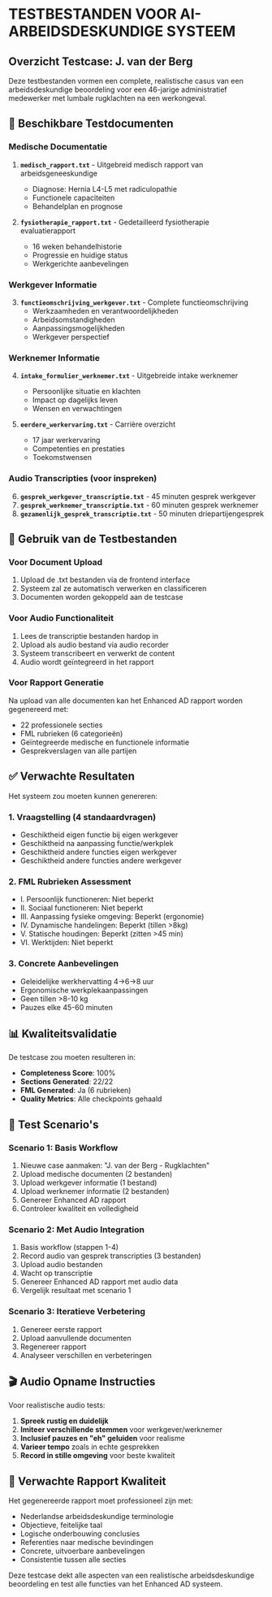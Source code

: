 # TESTBESTANDEN VOOR AI-ARBEIDSDESKUNDIGE SYSTEEM

## Overzicht Testcase: J. van der Berg

Deze testbestanden vormen een complete, realistische casus van een arbeidsdeskundige beoordeling voor een 46-jarige administratief medewerker met lumbale rugklachten na een werkongeval.

## 📁 Beschikbare Testdocumenten

### Medische Documentatie
1. **`medisch_rapport.txt`** - Uitgebreid medisch rapport van arbeidsgeneeskundige
   - Diagnose: Hernia L4-L5 met radiculopathie
   - Functionele capaciteiten
   - Behandelplan en prognose

2. **`fysiotherapie_rapport.txt`** - Gedetailleerd fysiotherapie evaluatierapport
   - 16 weken behandelhistorie
   - Progressie en huidige status
   - Werkgerichte aanbevelingen

### Werkgever Informatie
3. **`functieomschrijving_werkgever.txt`** - Complete functieomschrijving
   - Werkzaamheden en verantwoordelijkheden
   - Arbeidsomstandigheden
   - Aanpassingsmogelijkheden
   - Werkgever perspectief

### Werknemer Informatie  
4. **`intake_formulier_werknemer.txt`** - Uitgebreide intake werknemer
   - Persoonlijke situatie en klachten
   - Impact op dagelijks leven
   - Wensen en verwachtingen

5. **`eerdere_werkervaring.txt`** - Carrière overzicht
   - 17 jaar werkervaring
   - Competenties en prestaties
   - Toekomstwensen

### Audio Transcripties (voor inspreken)
6. **`gesprek_werkgever_transcriptie.txt`** - 45 minuten gesprek werkgever
7. **`gesprek_werknemer_transcriptie.txt`** - 60 minuten gesprek werknemer  
8. **`gezamenlijk_gesprek_transcriptie.txt`** - 50 minuten driepartijengesprek

## 🎯 Gebruik van de Testbestanden

### Voor Document Upload
1. Upload de .txt bestanden via de frontend interface
2. Systeem zal ze automatisch verwerken en classificeren
3. Documenten worden gekoppeld aan de testcase

### Voor Audio Functionaliteit
1. Lees de transcriptie bestanden hardop in
2. Upload als audio bestand via audio recorder
3. Systeem transcribeert en verwerkt de content
4. Audio wordt geïntegreerd in het rapport

### Voor Rapport Generatie
Na upload van alle documenten kan het Enhanced AD rapport worden gegenereerd met:
- 22 professionele secties
- FML rubrieken (6 categorieën)
- Geïntegreerde medische en functionele informatie
- Gesprekverslagen van alle partijen

## ✅ Verwachte Resultaten

Het systeem zou moeten kunnen genereren:

### 1. Vraagstelling (4 standaardvragen)
- Geschiktheid eigen functie bij eigen werkgever
- Geschiktheid na aanpassing functie/werkplek
- Geschiktheid andere functies eigen werkgever  
- Geschiktheid andere functies andere werkgever

### 2. FML Rubrieken Assessment
- I. Persoonlijk functioneren: Niet beperkt
- II. Sociaal functioneren: Niet beperkt
- III. Aanpassing fysieke omgeving: Beperkt (ergonomie)
- IV. Dynamische handelingen: Beperkt (tillen >8kg)
- V. Statische houdingen: Beperkt (zitten >45 min)
- VI. Werktijden: Niet beperkt

### 3. Concrete Aanbevelingen
- Geleidelijke werkhervatting 4→6→8 uur
- Ergonomische werkplekaanpassingen
- Geen tillen >8-10 kg
- Pauzes elke 45-60 minuten

## 📊 Kwaliteitsvalidatie

De testcase zou moeten resulteren in:
- **Completeness Score**: 100%
- **Sections Generated**: 22/22
- **FML Generated**: Ja (6 rubrieken)
- **Quality Metrics**: Alle checkpoints gehaald

## 🔄 Test Scenario's

### Scenario 1: Basis Workflow
1. Nieuwe case aanmaken: "J. van der Berg - Rugklachten"
2. Upload medische documenten (2 bestanden)
3. Upload werkgever informatie (1 bestand)
4. Upload werknemer informatie (2 bestanden)
5. Genereer Enhanced AD rapport
6. Controleer kwaliteit en volledigheid

### Scenario 2: Met Audio Integration
1. Basis workflow (stappen 1-4)
2. Record audio van gesprek transcripties (3 bestanden)
3. Upload audio bestanden
4. Wacht op transcriptie
5. Genereer Enhanced AD rapport met audio data
6. Vergelijk resultaat met scenario 1

### Scenario 3: Iteratieve Verbetering
1. Genereer eerste rapport
2. Upload aanvullende documenten
3. Regenereer rapport
4. Analyseer verschillen en verbeteringen

## 🎬 Audio Opname Instructies

Voor realistische audio tests:
1. **Spreek rustig en duidelijk**
2. **Imiteer verschillende stemmen** voor werkgever/werknemer
3. **Inclusief pauzes en "eh" geluiden** voor realisme
4. **Varieer tempo** zoals in echte gesprekken
5. **Record in stille omgeving** voor beste kwaliteit

## 📝 Verwachte Rapport Kwaliteit

Het gegenereerde rapport moet professioneel zijn met:
- Nederlandse arbeidsdeskundige terminologie
- Objectieve, feitelijke taal
- Logische onderbouwing conclusies
- Referenties naar medische bevindingen
- Concrete, uitvoerbare aanbevelingen
- Consistentie tussen alle secties

Deze testcase dekt alle aspecten van een realistische arbeidsdeskundige beoordeling en test alle functies van het Enhanced AD systeem.